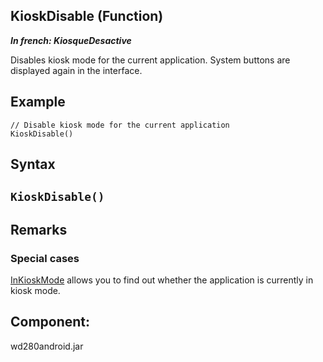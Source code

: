 
## KioskDisable (Function)

***In french: KiosqueDesactive***



<a name="XUse"></a>
<a name="Use"></a>
<a name="description"></a>
Disables kiosk mode for the current application. System buttons are displayed again in the interface. 
<a name="Example1"></a>
<a name="sample_code"></a>

## Example


```wl
// Disable kiosk mode for the current application
KioskDisable()
```

<a name="XSYNTAX"></a>

## Syntax
<a name="SYNTAX1"></a>

`KioskDisable()`
---



<a name="NOTE0"></a>
<a name="NOTE0_1"></a>

## Remarks


### Special cases
<a name="special_cases_ELTPARAGRAPHE000029"></a>

[InKioskMode](../WDLang1/1000024427.md) allows you to find out whether the application is currently in kiosk mode.
<a name="NOTE0_2"></a>

<a name="XComponent"></a>

## Component:
wd280android.jar
